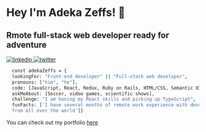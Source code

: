 <h1>Hey I'm Adeka Zeffs! 👋</h1>
<h2>Rmote full-stack web developer ready for adventure</h2>
<P>
  <a href="https://www.linkedin.com/in/zeff-adeka-28060820a/" rel="nofollow">
    <img src="https://camo.githubusercontent.com/a80d00f23720d0bc9f55481cfcd77ab79e141606829cf16ec43f8cacc7741e46/68747470733a2f2f696d672e736869656c64732e696f2f62616467652f4c696e6b6564496e2d3030373742353f7374796c653d666f722d7468652d6261646765266c6f676f3d6c696e6b6564696e266c6f676f436f6c6f723d7768697465" alt="linkedin" data-canonical-src="https://img.shields.io/badge/LinkedIn-0077B5?style=for-the-badge&amp;logo=linkedin&amp;logoColor=white" style="max-width: 100%;">
  </a>
  <a href="https://twitter.com/Zeffo4" rel="nofollow">
    <img src="https://camo.githubusercontent.com/5d03c86f6a75f7cbe80d135d9162fbf6dc46a31253cf30a8e9bb8279b4d574d3/68747470733a2f2f696d672e736869656c64732e696f2f62616467652f547769747465722d3144413146323f7374796c653d666f722d7468652d6261646765266c6f676f3d74776974746572266c6f676f436f6c6f723d7768697465" alt="twitter" data-canonical-src="https://img.shields.io/badge/Twitter-1DA1F2?style=for-the-badge&amp;logo=twitter&amp;logoColor=white" style="max-width: 100%;">
  </a>
</p>
<p>
  
  ```sh
    const adekaZeffs = {
    lookingFor: "Front-end developer" || "Full-stack web developer",
    pronouns: ["him", "he"],
    code: [JavaScript, React, Redux, Ruby on Rails, HTML/CSS, Semantic UI, Bootstrap],
    askMeAbout: [Soccer, video games, scientific shows],
    challenge: "I am honing my React skills and picking up TypeScript",
    funFacts: ['I have several months of remote work experience with devs 
    from all over the world']}
  ```
</p>
<p>
  You can check out my portfolio
  <a href="https://zeff96.github.io/Portfolio.github.io/" rel="no-follow">here</a>
</p>
